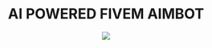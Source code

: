 <div align="center">

# AI POWERED FIVEM AIMBOT

</div>

<p align="center">  
<img src="https://i.imgur.com/JZATjzx.png">
</p>

